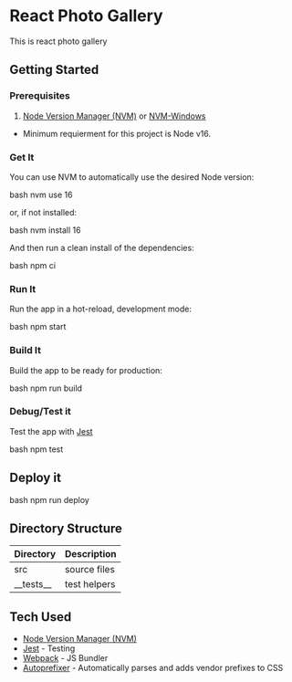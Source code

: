 # React Photo Gallery

This is react photo gallery

## Getting Started

### Prerequisites

1. [Node Version Manager (NVM)](https://github.com/nvm-sh/nvm) or [NVM-Windows](https://github.com/coreybutler/nvm-windows)

-   Minimum requierment for this project is Node v16.

### Get It

You can use NVM to automatically use the desired Node version:

bash
nvm use 16

or, if not installed:

bash
nvm install 16

And then run a clean install of the dependencies:

bash
npm ci

### Run It

Run the app in a hot-reload, development mode:

bash
npm start

### Build It

Build the app to be ready for production:

bash
npm run build

### Debug/Test it

Test the app with [Jest](https://jestjs.io/)

bash
npm test

## Deploy it

bash
npm run deploy

## Directory Structure

| Directory     | Description  |
| ------------- | ------------ |
| src           | source files |
| \_\_tests\_\_ | test helpers |

## Tech Used

-   [Node Version Manager (NVM)](https://github.com/nvm-sh/nvm)
-   [Jest](https://jestjs.io/) - Testing
-   [Webpack](https://webpack.js.org) - JS Bundler
-   [Autoprefixer](https://github.com/postcss/autoprefixer) - Automatically parses and adds vendor prefixes to CSS
